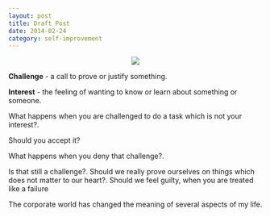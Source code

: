 ```yaml
---
layout: post
title: Draft Post
date: 2014-02-24
category: self-improvement
---
```


<div style="text-align: center;">
<img src="{{site.img-url}}/Premkumar_Masilamani.jpg"/>
</div>

**Challenge** - a call to prove or justify something.  

**Interest** - the feeling of wanting to know or learn about something or someone.  

What happens when you are challenged to do a task which is not your interest?.  

Should you accept it?  

What happens when you deny that challenge?.  

Is that still a challenge?. Should we really prove ourselves on things which does not matter to our heart?. Should we feel guilty, when you are treated like a failure 

The corporate world has changed the meaning of several aspects of my life. 
